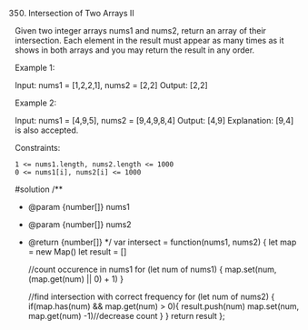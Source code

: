 350. Intersection of Two Arrays II

Given two integer arrays nums1 and nums2, return an array of their intersection. Each element in the result must appear as many times as it shows in both arrays and you may return the result in any order.

 

Example 1:

Input: nums1 = [1,2,2,1], nums2 = [2,2]
Output: [2,2]

Example 2:

Input: nums1 = [4,9,5], nums2 = [9,4,9,8,4]
Output: [4,9]
Explanation: [9,4] is also accepted.

 

Constraints:

    1 <= nums1.length, nums2.length <= 1000
    0 <= nums1[i], nums2[i] <= 1000

#solution
/**
 * @param {number[]} nums1
 * @param {number[]} nums2
 * @return {number[]}
 */
var intersect = function(nums1, nums2) {
    let map = new Map()
    let result = []

    //count occurence in nums1
    for (let num of nums1) {
        map.set(num, (map.get(num) || 0) + 1)
    }

    //find intersection with correct frequency
    for (let num of nums2) {
        if(map.has(num) && map.get(num) > 0){
            result.push(num)
            map.set(num, map.get(num) -1)//decrease count
        }
    }
    return result
};
